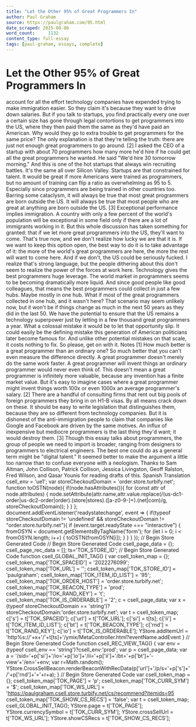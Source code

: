 ```yaml
---
title: "Let the Other 95% of Great Programmers In"
author: Paul Graham
source: https://paulgraham.com/95.html
date_scraped: 2025-08-06
word_count:     1132
content_type: full-essay
tags: [paul-graham, essays, complete]
---
```


# Let the Other 95% of Great Programmers In

account for all the effort technology companies have expended trying
to make immigration easier.  So they claim it's because they want
to drive down salaries.  But if you talk to startups, you find
practically every one over a certain size has gone through legal
contortions to get programmers into the US, where they then
paid them the same as they'd have paid an American.  Why would they
go to extra trouble to get programmers for the same price?  The
only explanation is that they're telling the truth: there are just
not enough great programmers to go around.
[2]
I asked the CEO of a startup with about 70 programmers how many
more he'd hire if he could get all the great programmers he wanted.
He said "We'd hire 30 tomorrow morning."  And this is one of the
hot startups that always win recruiting battles. It's the same all
over Silicon Valley.  Startups are that constrained for talent.
It would be great if more Americans were trained as programmers,
but no amount of training can flip a ratio as overwhelming as 95
to 5. Especially since programmers are being trained in other
countries too.  Barring some cataclysm, it will always be true that
most great programmers are born outside the US.  It will always be
true that most people who are great at anything are born outside
the US.
[3]
Exceptional performance implies immigration.  A country with only
a few percent of the world's population will be exceptional in some
field only if there are a lot of immigrants working in it.
But this whole discussion has taken something for granted: that if
we let more great programmers into the US, they'll want to come.
That's true now, and we don't realize how lucky we are that it is.
If we want to keep this option open, the best way to do it is to
take advantage of it: the more of the world's great programmers are
here, the more the rest will want to come here.
And if we don't, the US could be seriously fucked. I realize that's
strong language, but the people dithering about this don't seem to
realize the power of the forces at work here.  Technology gives the
best programmers huge leverage.  The world market in programmers
seems to be becoming dramatically more liquid.  And since good
people like good colleagues, that means the best programmers could
collect in just a few hubs.  Maybe mostly in one hub.
What if most of the great programmers collected in one hub, and it
wasn't here?  That scenario may seem unlikely now, but it won't be
if things change as much in the next 50 years as they did in the
last 50.
We have the potential to ensure that the US remains a technology
superpower just by letting in a few thousand great programmers a
year.  What a colossal mistake it would be to let that opportunity
slip.  It could easily be the defining mistake this generation of
American politicians later become famous for.  And unlike other
potential mistakes on that scale, it costs nothing to fix.
So please, get on with it.
Notes
[1]
How much better is a great programmer than an ordinary one?
So much better that you can't even measure the difference directly.
A great programmer doesn't merely do the same work faster.  A great
programmer will invent things an ordinary programmer would never
even think of.  This doesn't mean a great programmer is infinitely
more valuable, because any invention has a finite market value.
But it's easy to imagine cases where a great programmer might invent
things worth 100x or even 1000x an average programmer's salary.
[2]
There are a handful of consulting firms that rent out big
pools of foreign programmers they bring in on H1-B visas.  By all
means crack down on these.  It should be easy to write legislation
that distinguishes them, because they are so different from technology
companies.  But it is dishonest of the anti-immigration people to
claim that companies like Google and Facebook are driven by the
same motives.  An influx of inexpensive but mediocre programmers
is the last thing they'd want; it would destroy them.
[3]
Though this essay talks about programmers, the group of people
we need to import is broader, ranging from designers to programmers
to electrical engineers.  The best one could do as a general term
might be "digital talent." It seemed better to make the argument a
little too narrow than to confuse everyone with a neologism.
Thanks to Sam Altman, John Collison, Patrick Collison, Jessica
Livingston, Geoff Ralston, Fred Wilson, and Qasar Younis for reading
drafts of this.
Spanish Translation
csell_env = 'ue1';
 var storeCheckoutDomain = 'order.store.turbify.net';
  function toOSTN(node){
    if(node.hasAttributes()){
      for (const attr of node.attributes) {
        node.setAttribute(attr.name,attr.value.replace(/(us-dc1-order|us-dc2-order|order)\.(store|stores)\.([a-z0-9-]+)\.(net|com)/g, storeCheckoutDomain));
      }
    }
  };
  document.addEventListener('readystatechange', event => {
  if(typeof storeCheckoutDomain != 'undefined' && storeCheckoutDomain != "order.store.turbify.net"){
    if (event.target.readyState === "interactive") {
      fromOSYN = document.getElementsByTagName('form');
        for (let i = 0; i < fromOSYN.length; i++) {
          toOSTN(fromOSYN[i]);
        }
      }
    }
  });
// Begin Store Generated Code
// Begin Store Generated Code
 csell_page_data = {}; csell_page_rec_data = []; ts='TOK_STORE_ID';
// Begin Store Generated Code
function csell_GLOBAL_INIT_TAG() { var csell_token_map = {}; csell_token_map['TOK_SPACEID'] = '2022276099'; csell_token_map['TOK_URL'] = ''; csell_token_map['TOK_STORE_ID'] = 'paulgraham'; csell_token_map['TOK_ITEM_ID_LIST'] = '95'; csell_token_map['TOK_ORDER_HOST'] = 'order.store.turbify.net'; csell_token_map['TOK_BEACON_TYPE'] = 'prod'; csell_token_map['TOK_RAND_KEY'] = 't'; csell_token_map['TOK_IS_ORDERABLE'] = '2';  c = csell_page_data; var x = (typeof storeCheckoutDomain == 'string')?storeCheckoutDomain:'order.store.turbify.net'; var t = csell_token_map; c['s'] = t['TOK_SPACEID']; c['url'] = t['TOK_URL']; c['si'] = t[ts]; c['ii'] = t['TOK_ITEM_ID_LIST']; c['bt'] = t['TOK_BEACON_TYPE']; c['rnd'] = t['TOK_RAND_KEY']; c['io'] = t['TOK_IS_ORDERABLE']; YStore.addItemUrl = 'http%s://'+x+'/'+t[ts]+'/ymix/MetaController.html?eventName.addEvent } 
// Begin Store Generated Code
function csell_REC_VIEW_TAG() {  var env = (typeof csell_env == 'string')?csell_env:'prod'; var p = csell_page_data; var a = '/sid='+p['si']+'/io='+p['io']+'/ii='+p['ii']+'/bt='+p['bt']+'-view'+'/en='+env; var r=Math.random(); YStore.CrossSellBeacon.renderBeaconWithRecData(p['url']+'/p/s='+p['s']+'/'+p['rnd']+'='+r+a); } 
// Begin Store Generated Code
var csell_token_map = {}; csell_token_map['TOK_PAGE'] = 'p'; csell_token_map['TOK_CURR_SYM'] = '$'; csell_token_map['TOK_WS_URL'] = 'https://paulgraham.csell.store.turbify.net/cs/recommend?itemids=95 csell_token_map['TOK_SHOW_CS_RECS'] = 'false';  var t = csell_token_map; csell_GLOBAL_INIT_TAG(); YStore.page = t['TOK_PAGE']; YStore.currencySymbol = t['TOK_CURR_SYM']; YStore.crossSellUrl = t['TOK_WS_URL']; YStore.showCSRecs = t['TOK_SHOW_CS_RECS'];   
